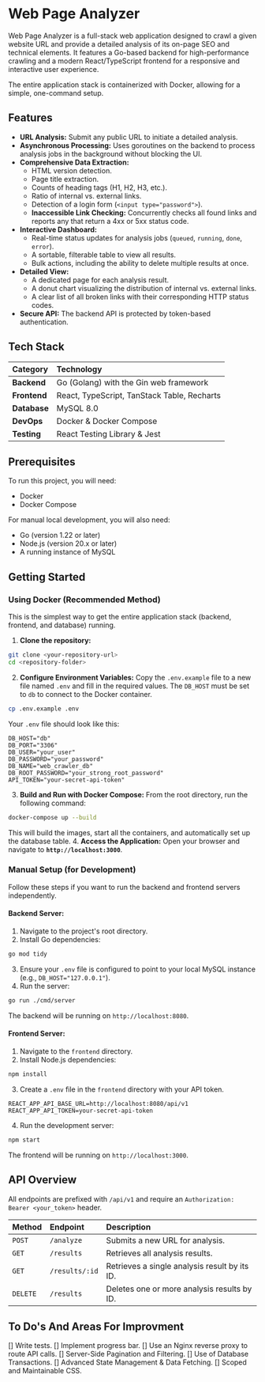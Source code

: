 # Web Page Analyzer

Web Page Analyzer is a full-stack web application designed to crawl a given website URL and provide a detailed analysis of its on-page SEO and technical elements. It features a Go-based backend for high-performance crawling and a modern React/TypeScript frontend for a responsive and interactive user experience.

The entire application stack is containerized with Docker, allowing for a simple, one-command setup.

## Features

* **URL Analysis:** Submit any public URL to initiate a detailed analysis.
* **Asynchronous Processing:** Uses goroutines on the backend to process analysis jobs in the background without blocking the UI.
* **Comprehensive Data Extraction:**
    * HTML version detection.
    * Page title extraction.
    * Counts of heading tags (H1, H2, H3, etc.).
    * Ratio of internal vs. external links.
    * Detection of a login form (`<input type="password">`).
    * **Inaccessible Link Checking:** Concurrently checks all found links and reports any that return a 4xx or 5xx status code.
* **Interactive Dashboard:**
    * Real-time status updates for analysis jobs (`queued`, `running`, `done`, `error`).
    * A sortable, filterable table to view all results.
    * Bulk actions, including the ability to delete multiple results at once.
* **Detailed View:**
    * A dedicated page for each analysis result.
    * A donut chart visualizing the distribution of internal vs. external links.
    * A clear list of all broken links with their corresponding HTTP status codes.
* **Secure API:** The backend API is protected by token-based authentication.


## Tech Stack

| Category | Technology |
| :-- | :-- |
| **Backend** | Go (Golang) with the Gin web framework |
| **Frontend** | React, TypeScript, TanStack Table, Recharts |
| **Database** | MySQL 8.0 |
| **DevOps** | Docker \& Docker Compose |
| **Testing** | React Testing Library \& Jest |

## Prerequisites

To run this project, you will need:

* Docker
* Docker Compose

For manual local development, you will also need:

* Go (version 1.22 or later)
* Node.js (version 20.x or later)
* A running instance of MySQL


## Getting Started

### Using Docker (Recommended Method)

This is the simplest way to get the entire application stack (backend, frontend, and database) running.

1. **Clone the repository:**

```bash
git clone <your-repository-url>
cd <repository-folder>
```

2. **Configure Environment Variables:**
Copy the `.env.example` file to a new file named `.env` and fill in the required values. The `DB_HOST` must be set to `db` to connect to the Docker container.

```bash
cp .env.example .env
```

Your `.env` file should look like this:

```
DB_HOST="db"
DB_PORT="3306"
DB_USER="your_user"
DB_PASSWORD="your_password"
DB_NAME="web_crawler_db"
DB_ROOT_PASSWORD="your_strong_root_password"
API_TOKEN="your-secret-api-token"
```

3. **Build and Run with Docker Compose:**
From the root directory, run the following command:

```bash
docker-compose up --build
```

This will build the images, start all the containers, and automatically set up the database table.
4. **Access the Application:**
Open your browser and navigate to **`http://localhost:3000`**.

### Manual Setup (for Development)

Follow these steps if you want to run the backend and frontend servers independently.

#### Backend Server:

1. Navigate to the project's root directory.
2. Install Go dependencies:

```bash
go mod tidy
```

3. Ensure your `.env` file is configured to point to your local MySQL instance (e.g., `DB_HOST="127.0.0.1"`).
4. Run the server:

```bash
go run ./cmd/server
```

The backend will be running on `http://localhost:8080`.

#### Frontend Server:

1. Navigate to the `frontend` directory.
2. Install Node.js dependencies:

```bash
npm install
```

3. Create a `.env` file in the `frontend` directory with your API token.

```
REACT_APP_API_BASE_URL=http://localhost:8080/api/v1
REACT_APP_API_TOKEN=your-secret-api-token
```

4. Run the development server:

```bash
npm start
```

The frontend will be running on `http://localhost:3000`.

## API Overview

All endpoints are prefixed with `/api/v1` and require an `Authorization: Bearer <your_token>` header.


| Method | Endpoint | Description |
| :-- | :-- | :-- |
| `POST` | `/analyze` | Submits a new URL for analysis. |
| `GET` | `/results` | Retrieves all analysis results. |
| `GET` | `/results/:id` | Retrieves a single analysis result by its ID. |
| `DELETE` | `/results` | Deletes one or more analysis results by ID. |

## To Do's And Areas For Improvment

[] Write  tests.
[] Implement progress bar.
[] Use an Nginx reverse proxy to route API calls.
[] Server-Side Pagination and Filtering.
[] Use of Database Transactions.
[] Advanced State Management & Data Fetching.
[] Scoped and Maintainable CSS.
